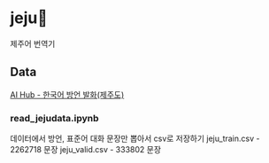 # jeju🍊
제주어 번역기
## Data
[AI Hub - 한국어 방언 발화(제주도)](https://aihub.or.kr/aidata/33982)

### read_jejudata.ipynb
데이터에서 방언, 표준어 대화 문장만 뽑아서 csv로 저장하기
jeju_train.csv - 2262718 문장
jeju_valid.csv - 333802 문장
